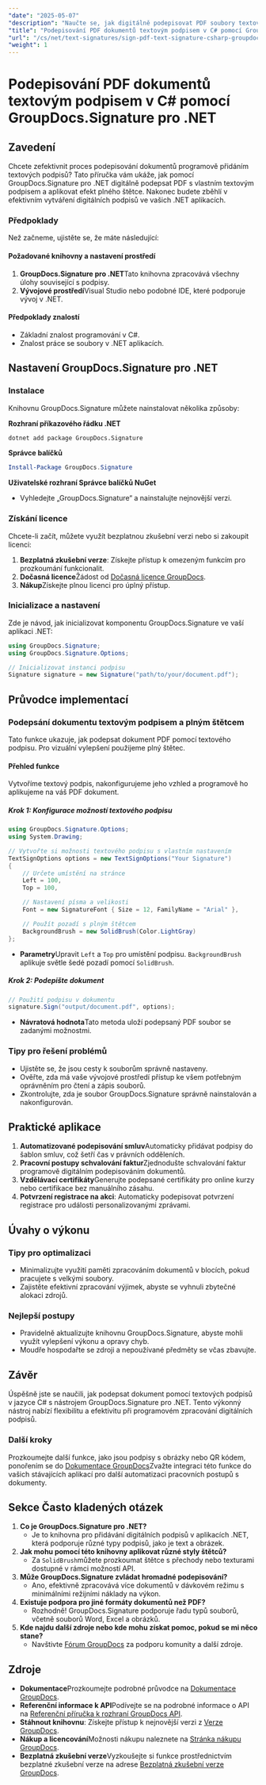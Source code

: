 ```yaml
---
"date": "2025-05-07"
"description": "Naučte se, jak digitálně podepisovat PDF soubory textovými podpisy pomocí GroupDocs.Signature pro .NET. Automatizujte proces podepisování dokumentů efektivně."
"title": "Podepisování PDF dokumentů textovým podpisem v C# pomocí GroupDocs.Signature pro .NET"
"url": "/cs/net/text-signatures/sign-pdf-text-signature-csharp-groupdocs/"
"weight": 1
---
```


# Podepisování PDF dokumentů textovým podpisem v C# pomocí GroupDocs.Signature pro .NET

## Zavedení

Chcete zefektivnit proces podepisování dokumentů programově přidáním textových podpisů? Tato příručka vám ukáže, jak pomocí GroupDocs.Signature pro .NET digitálně podepsat PDF s vlastním textovým podpisem a aplikovat efekt plného štětce. Nakonec budete zběhlí v efektivním vytváření digitálních podpisů ve vašich .NET aplikacích.

### Předpoklady
Než začneme, ujistěte se, že máte následující:

#### Požadované knihovny a nastavení prostředí
1. **GroupDocs.Signature pro .NET**Tato knihovna zpracovává všechny úlohy související s podpisy.
2. **Vývojové prostředí**Visual Studio nebo podobné IDE, které podporuje vývoj v .NET.

#### Předpoklady znalostí
- Základní znalost programování v C#.
- Znalost práce se soubory v .NET aplikacích.

## Nastavení GroupDocs.Signature pro .NET

### Instalace
Knihovnu GroupDocs.Signature můžete nainstalovat několika způsoby:

**Rozhraní příkazového řádku .NET**
```bash
dotnet add package GroupDocs.Signature
```

**Správce balíčků**
```powershell
Install-Package GroupDocs.Signature
```

**Uživatelské rozhraní Správce balíčků NuGet**
- Vyhledejte „GroupDocs.Signature“ a nainstalujte nejnovější verzi.

### Získání licence
Chcete-li začít, můžete využít bezplatnou zkušební verzi nebo si zakoupit licenci:
1. **Bezplatná zkušební verze**: Získejte přístup k omezeným funkcím pro prozkoumání funkcionalit.
2. **Dočasná licence**Žádost od [Dočasná licence GroupDocs](https://purchase.groupdocs.com/temporary-license/).
3. **Nákup**Získejte plnou licenci pro úplný přístup.

### Inicializace a nastavení
Zde je návod, jak inicializovat komponentu GroupDocs.Signature ve vaší aplikaci .NET:

```csharp
using GroupDocs.Signature;
using GroupDocs.Signature.Options;

// Inicializovat instanci podpisu
Signature signature = new Signature("path/to/your/document.pdf");
```

## Průvodce implementací

### Podepsání dokumentu textovým podpisem a plným štětcem
Tato funkce ukazuje, jak podepsat dokument PDF pomocí textového podpisu. Pro vizuální vylepšení použijeme plný štětec.

#### Přehled funkce
Vytvoříme textový podpis, nakonfigurujeme jeho vzhled a programově ho aplikujeme na váš PDF dokument.

##### Krok 1: Konfigurace možností textového podpisu
```csharp
using GroupDocs.Signature.Options;
using System.Drawing;

// Vytvořte si možnosti textového podpisu s vlastním nastavením
TextSignOptions options = new TextSignOptions("Your Signature")
{
    // Určete umístění na stránce
    Left = 100,
    Top = 100,

    // Nastavení písma a velikosti
    Font = new SignatureFont { Size = 12, FamilyName = "Arial" },

    // Použít pozadí s plným štětcem
    BackgroundBrush = new SolidBrush(Color.LightGray)
};
```
- **Parametry**Upravit `Left` a `Top` pro umístění podpisu. `BackgroundBrush` aplikuje světle šedé pozadí pomocí `SolidBrush`.

##### Krok 2: Podepište dokument
```csharp
// Použití podpisu v dokumentu
signature.Sign("output/document.pdf", options);
```
- **Návratová hodnota**Tato metoda uloží podepsaný PDF soubor se zadanými možnostmi.

### Tipy pro řešení problémů
- Ujistěte se, že jsou cesty k souborům správně nastaveny.
- Ověřte, zda má vaše vývojové prostředí přístup ke všem potřebným oprávněním pro čtení a zápis souborů.
- Zkontrolujte, zda je soubor GroupDocs.Signature správně nainstalován a nakonfigurován.

## Praktické aplikace
1. **Automatizované podepisování smluv**Automaticky přidávat podpisy do šablon smluv, což šetří čas v právních odděleních.
2. **Pracovní postupy schvalování faktur**Zjednodušte schvalování faktur programově digitálním podepisováním dokumentů.
3. **Vzdělávací certifikáty**Generujte podepsané certifikáty pro online kurzy nebo certifikace bez manuálního zásahu.
4. **Potvrzení registrace na akci**: Automaticky podepisovat potvrzení registrace pro události personalizovanými zprávami.

## Úvahy o výkonu
### Tipy pro optimalizaci
- Minimalizujte využití paměti zpracováním dokumentů v blocích, pokud pracujete s velkými soubory.
- Zajistěte efektivní zpracování výjimek, abyste se vyhnuli zbytečné alokaci zdrojů.

### Nejlepší postupy
- Pravidelně aktualizujte knihovnu GroupDocs.Signature, abyste mohli využít vylepšení výkonu a opravy chyb.
- Moudře hospodařte se zdroji a nepoužívané předměty se včas zbavujte.

## Závěr
Úspěšně jste se naučili, jak podepsat dokument pomocí textových podpisů v jazyce C# s nástrojem GroupDocs.Signature pro .NET. Tento výkonný nástroj nabízí flexibilitu a efektivitu při programovém zpracování digitálních podpisů.

### Další kroky
Prozkoumejte další funkce, jako jsou podpisy s obrázky nebo QR kódem, ponořením se do [Dokumentace GroupDocs](https://docs.groupdocs.com/signature/net/)Zvažte integraci této funkce do vašich stávajících aplikací pro další automatizaci pracovních postupů s dokumenty.

## Sekce Často kladených otázek
1. **Co je GroupDocs.Signature pro .NET?**
   - Je to knihovna pro přidávání digitálních podpisů v aplikacích .NET, která podporuje různé typy podpisů, jako je text a obrázek.
2. **Jak mohu pomocí této knihovny aplikovat různé styly štětců?**
   - Za `SolidBrush`můžete prozkoumat štětce s přechody nebo texturami dostupné v rámci možností API.
3. **Může GroupDocs.Signature zvládat hromadné podepisování?**
   - Ano, efektivně zpracovává více dokumentů v dávkovém režimu s minimálními režijními náklady na výkon.
4. **Existuje podpora pro jiné formáty dokumentů než PDF?**
   - Rozhodně! GroupDocs.Signature podporuje řadu typů souborů, včetně souborů Word, Excel a obrázků.
5. **Kde najdu další zdroje nebo kde mohu získat pomoc, pokud se mi něco stane?**
   - Navštivte [Fórum GroupDocs](https://forum.groupdocs.com/c/signature/) za podporu komunity a další zdroje.

## Zdroje
- **Dokumentace**Prozkoumejte podrobné průvodce na [Dokumentace GroupDocs](https://docs.groupdocs.com/signature/net/).
- **Referenční informace k API**Podívejte se na podrobné informace o API na [Referenční příručka k rozhraní GroupDocs API](https://reference.groupdocs.com/signature/net/).
- **Stáhnout knihovnu**: Získejte přístup k nejnovější verzi z [Verze GroupDocs](https://releases.groupdocs.com/signature/net/).
- **Nákup a licencování**Možnosti nákupu naleznete na [Stránka nákupu GroupDocs](https://purchase.groupdocs.com/buy).
- **Bezplatná zkušební verze**Vyzkoušejte si funkce prostřednictvím bezplatné zkušební verze na adrese [Bezplatná zkušební verze GroupDocs](https://releases.groupdocs.com/signature/net/).